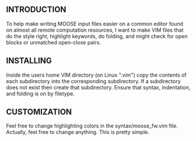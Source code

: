 INTRODUCTION
------------
To help make writing MOOSE input files easier on a common editor found on
almost all remote computation resources, I want to make VIM files that do the
style right, highlight keywords, do folding, and might check for open blocks
or unmatched open-close pairs.

INSTALLING
----------
Inside the users home VIM directory (on Linux ".vim") copy the contents of each
subdirectory into the corresponding subdirectory. If a subdirectory does not
exist then create that subdirectory. Ensure that syntax, indentation, and
folding is on by filetype.

CUSTOMIZATION
-------------
Feel free to change highlighting colors in the syntax/moose_fw.vim file.
Actually, feel free to change anything. This is pretty simple.

